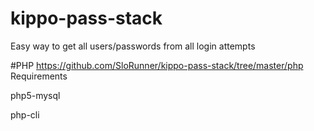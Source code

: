 # kippo-pass-stack
Easy way to get all users/passwords from all login attempts

#PHP
https://github.com/SloRunner/kippo-pass-stack/tree/master/php
Requirements

php5-mysql

php-cli
